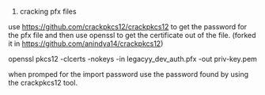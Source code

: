 1. cracking pfx files 

use https://github.com/crackpkcs12/crackpkcs12 to get the password for the pfx file and then use openssl to get the certificate out of the file. 
(forked it in https://github.com/anindya14/crackpkcs12)

openssl pkcs12 -clcerts -nokeys -in legacyy_dev_auth.pfx -out priv-key.pem

when promped for the import password use the password found by using the crackpkcs12 tool.

